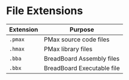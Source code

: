 #  File Extensions

Extension   |   Purpose 
------------|------------------------------------
`.pmax`     |   PMax source code files
`.hmax`     |   PMax library files
`.bba`      |   BreadBoard Assembly files
`.bbx`      |   BreadBoard Executable file
